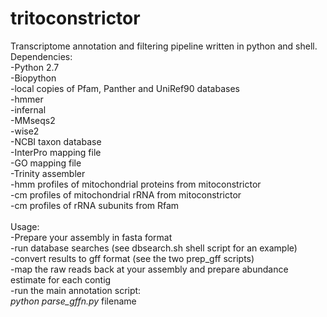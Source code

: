 # tritoconstrictor

Transcriptome annotation and filtering pipeline written in python and shell.</br>
Dependencies:</br>
-Python 2.7</br>
-Biopython</br>
-local copies of Pfam, Panther and UniRef90 databases</br>
-hmmer</br>
-infernal</br>
-MMseqs2</br>
-wise2</br>
-NCBI taxon database</br>
-InterPro mapping file</br>
-GO mapping file</br>
-Trinity assembler</br>
-hmm profiles of mitochondrial proteins from mitoconstrictor</br>
-cm profiles of mitochondrial rRNA from mitoconstrictor</br>
-cm profiles of rRNA subunits from Rfam</br>
</br>
Usage:</br>
-Prepare your assembly in fasta format </br>
-run database searches (see dbsearch.sh shell script for an example)</br>
-convert results to gff format (see the two prep_gff scripts)</br>
-map the raw reads back at your assembly and prepare abundance estimate for each contig</br>
-run the main annotation script:</br>
  <i>python parse_gffn.py </i> filename</br>
  
